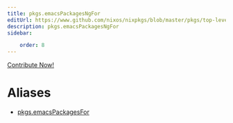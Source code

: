```yaml
---
title: pkgs.emacsPackagesNgFor
editUrl: https://www.github.com/nixos/nixpkgs/blob/master/pkgs/top-level/all-packages.nix#L31543C22
description: pkgs.emacsPackagesNgFor
sidebar:

    order: 8
---
```


<a href="https://www.github.com/nixos/nixpkgs/blob/master/pkgs/top-level/all-packages.nix#L31543C22">Contribute Now!</a>


# Aliases

- [pkgs.emacsPackagesFor](reference/pkgs/pkgs-emacsPackagesFor)


